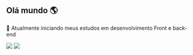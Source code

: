 ## Olá mundo 🌎

🌱 Atualmente iniciando meus estudos em desenvolvimento Front e back-end

<picture>
  <source
    srcset="https://github-readme-stats.vercel.app/api?username=Pedro-Henrique-Carrijo&show_icons=true&theme=dark#gh-dark-mode-only"
    media="(prefers-color-scheme: dark)"
  />
  <source
    srcset="https://github-readme-stats.vercel.app/api?username=Pedro-Henrique-Carrijo&show_icons=true&theme=dark#gh-dark-mode-only"
    media="(prefers-color-scheme: dark), (prefers-color-scheme: no-preference)"
  />
  <img src="https://github-readme-stats.vercel.app/api?username=Pedro-Henrique-Carrijo&show_icons=true&theme=dark#gh-dark-mode-only" />
</picture>

<picture>
  <source
    srcset="https://github-readme-stats.vercel.app/api/top-langs/?username=Pedro-Henrique-Carrijo&layout=compact&theme=dark#gh-dark-mode-only"
    media="(prefers-color-scheme: dark)"
  />
  <source
    srcset="https://github-readme-stats.vercel.app/api/top-langs/?username=Pedro-Henrique-Carrijo&layout=compact&theme=dark#gh-dark-mode-only"
    media="(prefers-color-scheme: dark), (prefers-color-scheme: no-preference)"
  />
  <img src="https://github-readme-stats.vercel.app/api/top-langs/?username=Pedro-Henrique-Carrijo&layout=compact&theme=dark#gh-dark-mode-only" />
</picture>

